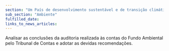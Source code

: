 ```yaml
---
section: "Um País de desenvolvimento sustentável e de transição climática"
sub_section: "Ambiente"
fulfilled_date:
links_to_news_articles:
---
```


Analisar as conclusões da auditoria realizada às contas do Fundo Ambiental pelo Tribunal de Contas e adotar as devidas recomendações.